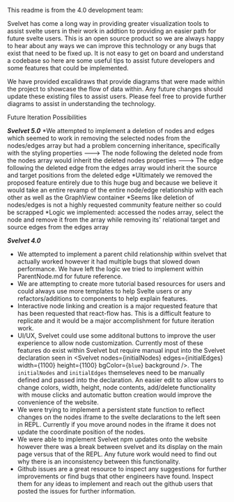 This readme is from the 4.0 development team:


Svelvet has come a long way in providing greater visualization tools to assist svelte users in their work in addtion to providing an easier path for future svelte users. This is an open source product so we are always happy to hear about any ways we can improve this technology or any bugs that exist that need to be fixed up. It is not easy to get on board and understand a codebase so here are some useful tips to assist future developers and some features that could be implemented.

We have provided excalidraws that provide diagrams that were made within the project to showcase the flow of data within. Any future changes should update these existing files to assist users. Please feel free to provide further diagrams to assist in understanding the technology.

Future Iteration Possibilities

***Svelvet 5.0***
*We attempted to implement a deletion of nodes and edges which seemed to work in removing the selected nodes from the nodes/edges array but had a problem concerning inheritance, specifically with the styling properties
    ---> The node following the deleted node from the nodes array would inherit the deleted nodes properties 
    ---> The edge following the deleted edge from the edges array would inherit the source and target positions from the deleted edge
*Ultimately we removed the proposed feature entirely due to this huge bug and because we believe it would take an entire revamp of the entire node/edge relationship with each other as well as the GraphView container
*Seems like deletion of nodes/edges is not a highly requested community feature neither so could be scrapped
*Logic we implemented: accessed the nodes array, select the node and remove it from the array while removing its' relational target and source edges from the edges array

***Svelvet 4.0***
* We attempted to implement a parent child relationship within svelvet that actually worked however it had multiple bugs that slowed down performance. We have left the logic we tried to implement within ParentNode.md for future reference.
* We are attempting to create more tutorial based resources for users and could always use more templates to help Svelte users or any refactors/additions to components to help explain features.
* Interactive node linking and creation is a major requested feature that has been requested that react-flow has. This is a difficult feature to replicate and it would be a major accomplishment for future iteration work.
* UI/UX, Svelvet could use some additonal buttons to improve the user experience to allow node customization. Currently most of these features do exist within Svelvet but require manual input into the Svelvet declaration seen in <Svelvet nodes={initialNodes} edges={initialEdges} width={1100} height={1100} bgColor={`blue`} background />. The `initialNodes` and `initialEdges` themseleves need to be manually defined and passed into the declaration. An easier edit to allow users to change colors, width, height, node contents, add/delete functionality with mouse clicks and automatic button creation would improve the convenience of the website.
* We were trying to implement a persistent state function to reflect changes on the nodes iframe to the svelte declarations to the left seen in REPL. Currently if you move around nodes in the iframe it does not update the coordinate position of the nodes.
* We were able to implement Svelvet npm updates onto the website however there was a break between svelvet and its display on the main page versus that of the REPL. Any future work would need to find out why there is an inconsistency between this functionality.
* Github issues are a great resource to inspect any suggestions for further improvements or find bugs that other engineers have found. Inspect them for any ideas to implement and reach out the github users that posted the issues for further information.